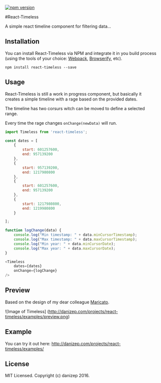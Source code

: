 [![npm version](https://badge.fury.io/js/react-timeless.svg)](https://badge.fury.io/js/react-timeless)

#React-Timeless

A simple react timeline component for filtering data...

## Installation

You can install React-Timeless via NPM and integrate it in you build process (using the tools of your choice: [Webpack](https://webpack.github.io/), [Browserify](http://browserify.org), etc).

```
npm install react-timeless --save
```

## Usage

React-Timeless is still a work in progress component, but basically it creates a simple timeline with a rage based on the provided dates.

The timeline has two corsurs witch can be moved to define a selected range.

Every time the rage changes `onChange(newData)` will run.

```javascript
import Timeless from 'react-timeless';

const dates = [
    {
        start: 601257600,
        end: 957139200
    },
    {
        start: 957139200,
        end: 1217980800
    },
    {
        start: 601257600,
        end: 957139200
    },
    {
        start: 1217980800,
        end: 1219980800
    }

];

function logChange(data) {
	console.log("Min timestamp: " + data.minCursorTimestamp);
	console.log("Max timestamp: " + data.maxCursorTimestamp);
	console.log("Min year: " + data.minCursorDate);
	console.log("Max year: " + data.maxCursorDate);
}

<Timeless
	dates={dates}
	onChange={logChange}
/>
```
## Preview


Based on the design of my dear colleague [Maricato](https://www.behance.net/maricato).

![Image of Timeless]
(http://danizep.com/projects/react-timeless/examples/preview.png)

## Example

You can try it out here:
http://danizep.com/projects/react-timeless/examples/

## License

MIT Licensed. Copyright (c) danizep 2016.

